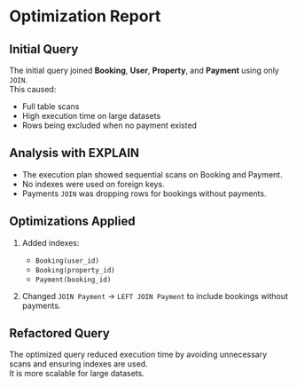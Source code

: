 # Optimization Report

## Initial Query
The initial query joined **Booking**, **User**, **Property**, and **Payment** using only `JOIN`.  
This caused:
- Full table scans
- High execution time on large datasets
- Rows being excluded when no payment existed

## Analysis with EXPLAIN
- The execution plan showed sequential scans on Booking and Payment.
- No indexes were used on foreign keys.
- Payments `JOIN` was dropping rows for bookings without payments.

## Optimizations Applied
1. Added indexes:
   - `Booking(user_id)`
   - `Booking(property_id)`
   - `Payment(booking_id)`

2. Changed `JOIN Payment` → `LEFT JOIN Payment` to include bookings without payments.

## Refactored Query
The optimized query reduced execution time by avoiding unnecessary scans and ensuring indexes are used.  
It is more scalable for large datasets.
